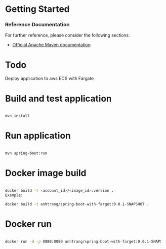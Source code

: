 # Getting Started

### Reference Documentation
For further reference, please consider the following sections:

* [Official Apache Maven documentation](https://maven.apache.org/guides/index.html)

Todo
========================
Deploy application to aws ECS with Fargate


Build and test application
==========================

 ```bash
 
 mvn install


```

Run application
=================

```bash

mvn spring-boot:run
```

Docker image build
===================

```bash

docker build -t <account_id>/<image_id>:version .
Example:

docker build -t anhtrang/spring-boot-with-farget:0.0.1-SNAPSHOT .

```

Docker run
===========

```bash

docker run -d -p 8080:8080 anhtrang/spring-boot-with-farget:0.0.1-SNAPSHOT

```









